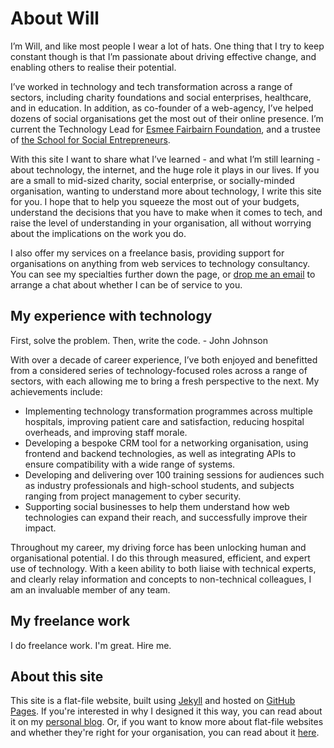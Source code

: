 # About Will

I’m Will, and like most people I wear a lot of hats. One thing that I try to keep constant though is that I’m passionate about driving effective change, and enabling others to realise their potential.

I’ve worked in technology and tech transformation across a range of sectors, including charity foundations and social enterprises, healthcare, and in education. In addition, as co-founder of a web-agency, I’ve helped dozens of social organisations get the most out of their online presence. I’m current the Technology Lead for [Esmee Fairbairn Foundation](https://esmeefairbairn.org.uk), and a trustee of [the School for Social Entrepreneurs](https://the-sse.org). 

With this site I want to share what I’ve learned - and what I’m still learning - about technology, the internet, and the huge role it plays in our lives. If you are a small to mid-sized charity, social enterprise, or socially-minded organisation, wanting to understand more about technology, I write this site for you. I hope that to help you squeeze the most out of your budgets, understand the decisions that you have to make when it comes to tech, and raise the level of understanding in your organisation, all without worrying about the implications on the work you do.

I also offer my services on a freelance basis, providing support for organisations on anything from web services to technology consultancy. You can see my specialties further down the page, or [drop me an email](mailto:will@willchurchill.co.uk) to arrange a chat about whether I can be of service to you.

## My experience with technology

<pullquote>First, solve the problem. Then, write the code. - John Johnson</pullquote>

With over a decade of career experience, I’ve both enjoyed and benefitted from a considered series of technology-focused roles across a range of sectors, with each allowing me to bring a fresh perspective to the next. My achievements include:

- Implementing technology transformation programmes across multiple hospitals, improving patient care and satisfaction, reducing hospital overheads, and improving staff morale.
- Developing a bespoke CRM tool for a networking organisation, using frontend and backend technologies, as well as integrating APIs to ensure compatibility with a wide range of systems.
- Developing and delivering over 100 training sessions for audiences such as industry professionals and high-school students, and subjects ranging from project management to cyber security.
- Supporting social businesses to help them understand how web technologies can expand their reach, and successfully improve their impact.

Throughout my career, my driving force has been unlocking human and organisational potential. I do this through measured, efficient, and expert use of technology. With a keen ability to both liaise with technical experts, and clearly relay information and concepts to non-technical colleagues, I am an invaluable member of any team.

## My freelance work

I do freelance work. I'm great. Hire me.

## About this site

This site is a flat-file website, built using [Jekyll](https://jekyllrb.com/) and hosted on [GitHub Pages](https://pages.github.com/). If you're interested in why I designed it this way, you can read about it on my [personal blog]({{site.url}}/musings/i-blog-in-markdown-now/). Or, if you want to know more about flat-file websites and whether they're right for your organisation, you can read about it [here]({{site.url}}/articles/is-flat-file-right-for-me).